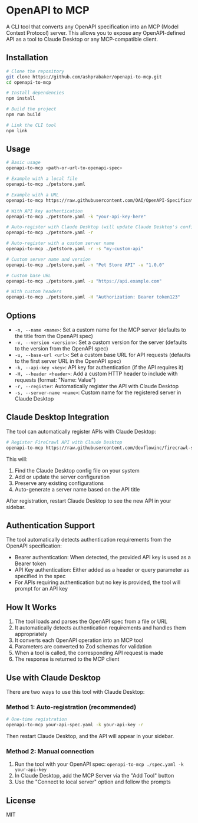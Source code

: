 # OpenAPI to MCP

A CLI tool that converts any OpenAPI specification into an MCP (Model Context Protocol) server. This allows you to expose any OpenAPI-defined API as a tool to Claude Desktop or any MCP-compatible client.

## Installation

```bash
# Clone the repository
git clone https://github.com/ashprabaker/openapi-to-mcp.git
cd openapi-to-mcp

# Install dependencies
npm install

# Build the project
npm run build

# Link the CLI tool
npm link
```

## Usage

```bash
# Basic usage
openapi-to-mcp <path-or-url-to-openapi-spec>

# Example with a local file
openapi-to-mcp ./petstore.yaml

# Example with a URL
openapi-to-mcp https://raw.githubusercontent.com/OAI/OpenAPI-Specification/main/examples/v3.0/petstore.yaml

# With API key authentication
openapi-to-mcp ./petstore.yaml -k "your-api-key-here"

# Auto-register with Claude Desktop (will update Claude Desktop's config file)
openapi-to-mcp ./petstore.yaml -r

# Auto-register with a custom server name
openapi-to-mcp ./petstore.yaml -r -s "my-custom-api"

# Custom server name and version
openapi-to-mcp ./petstore.yaml -n "Pet Store API" -v "1.0.0"

# Custom base URL
openapi-to-mcp ./petstore.yaml -u "https://api.example.com"

# With custom headers
openapi-to-mcp ./petstore.yaml -H "Authorization: Bearer token123"
```

## Options

- `-n, --name <name>`: Set a custom name for the MCP server (defaults to the title from the OpenAPI spec)
- `-v, --version <version>`: Set a custom version for the server (defaults to the version from the OpenAPI spec)
- `-u, --base-url <url>`: Set a custom base URL for API requests (defaults to the first server URL in the OpenAPI spec)
- `-k, --api-key <key>`: API key for authentication (if the API requires it)
- `-H, --header <header>`: Add a custom HTTP header to include with requests (format: "Name: Value")
- `-r, --register`: Automatically register the API with Claude Desktop
- `-s, --server-name <name>`: Custom name for the registered server in Claude Desktop

## Claude Desktop Integration

The tool can automatically register APIs with Claude Desktop:

```bash
# Register FireCrawl API with Claude Desktop
openapi-to-mcp https://raw.githubusercontent.com/devflowinc/firecrawl-simple/main/apps/api/v1-openapi.json -k your-api-key -r
```

This will:
1. Find the Claude Desktop config file on your system
2. Add or update the server configuration
3. Preserve any existing configurations
4. Auto-generate a server name based on the API title

After registration, restart Claude Desktop to see the new API in your sidebar.

## Authentication Support

The tool automatically detects authentication requirements from the OpenAPI specification:

- Bearer authentication: When detected, the provided API key is used as a Bearer token
- API Key authentication: Either added as a header or query parameter as specified in the spec
- For APIs requiring authentication but no key is provided, the tool will prompt for an API key

## How It Works

1. The tool loads and parses the OpenAPI spec from a file or URL
2. It automatically detects authentication requirements and handles them appropriately
3. It converts each OpenAPI operation into an MCP tool
4. Parameters are converted to Zod schemas for validation
5. When a tool is called, the corresponding API request is made
6. The response is returned to the MCP client

## Use with Claude Desktop

There are two ways to use this tool with Claude Desktop:

### Method 1: Auto-registration (recommended)
```bash
# One-time registration
openapi-to-mcp your-api-spec.yaml -k your-api-key -r
```
Then restart Claude Desktop, and the API will appear in your sidebar.

### Method 2: Manual connection
1. Run the tool with your OpenAPI spec: `openapi-to-mcp ./spec.yaml -k your-api-key`
2. In Claude Desktop, add the MCP Server via the "Add Tool" button
3. Use the "Connect to local server" option and follow the prompts

## License

MIT 